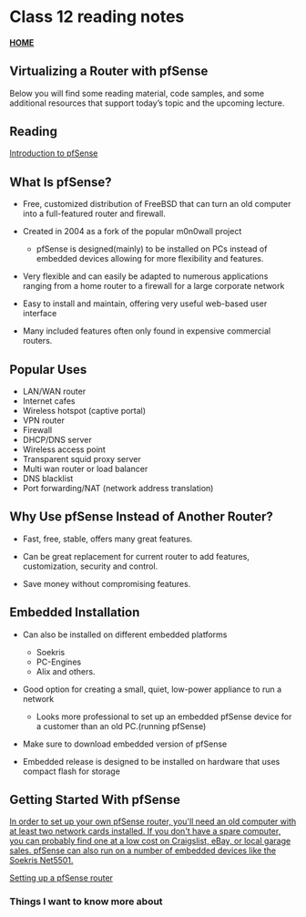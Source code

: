 # Class 12 reading notes

#### [HOME](https://cesarderio.github.io/reading-notes/)

## Virtualizing a Router with pfSense

Below you will find some reading material, code samples, and some additional resources that support today’s topic and the upcoming lecture.

## Reading

[Introduction to pfSense](https://turbofuture.com/computers/Introduction-to-pfSense-An-Open-Source-Firewall-and-Router-Platform)

## What Is pfSense?

* Free, customized distribution of FreeBSD that can turn an old computer into a full-featured router and firewall.

* Created in 2004 as a fork of the popular m0n0wall project
  * pfSense is designed(mainly) to be installed on PCs instead of embedded devices allowing for more flexibility and features.

* Very flexible and can easily be adapted to numerous applications ranging from a home router to a firewall for a large corporate network

* Easy to install and maintain, offering very useful web-based user interface

* Many included features often only found in expensive commercial routers.

## Popular Uses

* LAN/WAN router
* Internet cafes
* Wireless hotspot (captive portal)
* VPN router
* Firewall
* DHCP/DNS server
* Wireless access point
* Transparent squid proxy server
* Multi wan router or load balancer
* DNS blacklist
* Port forwarding/NAT (network address translation)

## Why Use pfSense Instead of Another Router?

* Fast, free, stable, offers many great features.

* Can be great replacement for current router to add features, customization, security and control.

* Save money without compromising features.

## Embedded Installation

* Can also be installed on different embedded platforms
  * Soekris
  * PC-Engines
  * Alix and others.

* Good option for creating a small, quiet, low-power appliance to run a network
  * Looks more professional to set up an embedded pfSense device for a customer than an old PC.(running pfSense)

* Make sure to download embedded version of pfSense

* Embedded release is designed to be installed on hardware that uses compact flash for storage

## Getting Started With pfSense

[In order to set up your own pfSense router, you'll need an old computer with at least two network cards installed. If you don't have a spare computer, you can probably find one at a low cost on Craigslist, eBay, or local garage sales. pfSense can also run on a number of embedded devices like the Soekris Net5501.](https://turbofuture.com/computers/Introduction-to-pfSense-An-Open-Source-Firewall-and-Router-Platform#:~:text=In%20order%20to,the%20Soekris%20Net5501.)

[Setting up a pfSense router](http://samkear.com/how-to-guides/setting-up-a-pfsense-router)

### Things I want to know more about
